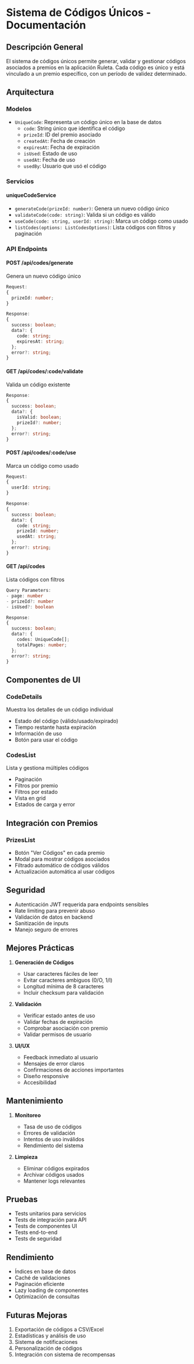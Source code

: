 # Sistema de Códigos Únicos - Documentación

## Descripción General
El sistema de códigos únicos permite generar, validar y gestionar códigos asociados a premios en la aplicación Ruleta. Cada código es único y está vinculado a un premio específico, con un período de validez determinado.

## Arquitectura

### Modelos
- `UniqueCode`: Representa un código único en la base de datos
  - `code`: String único que identifica el código
  - `prizeId`: ID del premio asociado
  - `createdAt`: Fecha de creación
  - `expiresAt`: Fecha de expiración
  - `isUsed`: Estado de uso
  - `usedAt`: Fecha de uso
  - `usedBy`: Usuario que usó el código

### Servicios

#### uniqueCodeService
- `generateCode(prizeId: number)`: Genera un nuevo código único
- `validateCode(code: string)`: Valida si un código es válido
- `useCode(code: string, userId: string)`: Marca un código como usado
- `listCodes(options: ListCodesOptions)`: Lista códigos con filtros y paginación

### API Endpoints

#### POST /api/codes/generate
Genera un nuevo código único
```typescript
Request:
{
  prizeId: number;
}

Response:
{
  success: boolean;
  data?: {
    code: string;
    expiresAt: string;
  };
  error?: string;
}
```

#### GET /api/codes/:code/validate
Valida un código existente
```typescript
Response:
{
  success: boolean;
  data?: {
    isValid: boolean;
    prizeId?: number;
  };
  error?: string;
}
```

#### POST /api/codes/:code/use
Marca un código como usado
```typescript
Request:
{
  userId: string;
}

Response:
{
  success: boolean;
  data?: {
    code: string;
    prizeId: number;
    usedAt: string;
  };
  error?: string;
}
```

#### GET /api/codes
Lista códigos con filtros
```typescript
Query Parameters:
- page: number
- prizeId?: number
- isUsed?: boolean

Response:
{
  success: boolean;
  data?: {
    codes: UniqueCode[];
    totalPages: number;
  };
  error?: string;
}
```

## Componentes de UI

### CodeDetails
Muestra los detalles de un código individual
- Estado del código (válido/usado/expirado)
- Tiempo restante hasta expiración
- Información de uso
- Botón para usar el código

### CodesList
Lista y gestiona múltiples códigos
- Paginación
- Filtros por premio
- Filtros por estado
- Vista en grid
- Estados de carga y error

## Integración con Premios

### PrizesList
- Botón "Ver Códigos" en cada premio
- Modal para mostrar códigos asociados
- Filtrado automático de códigos válidos
- Actualización automática al usar códigos

## Seguridad
- Autenticación JWT requerida para endpoints sensibles
- Rate limiting para prevenir abuso
- Validación de datos en backend
- Sanitización de inputs
- Manejo seguro de errores

## Mejores Prácticas
1. **Generación de Códigos**
   - Usar caracteres fáciles de leer
   - Evitar caracteres ambiguos (0/O, 1/l)
   - Longitud mínima de 8 caracteres
   - Incluir checksum para validación

2. **Validación**
   - Verificar estado antes de uso
   - Validar fechas de expiración
   - Comprobar asociación con premio
   - Validar permisos de usuario

3. **UI/UX**
   - Feedback inmediato al usuario
   - Mensajes de error claros
   - Confirmaciones de acciones importantes
   - Diseño responsive
   - Accesibilidad

## Mantenimiento
1. **Monitoreo**
   - Tasa de uso de códigos
   - Errores de validación
   - Intentos de uso inválidos
   - Rendimiento del sistema

2. **Limpieza**
   - Eliminar códigos expirados
   - Archivar códigos usados
   - Mantener logs relevantes

## Pruebas
- Tests unitarios para servicios
- Tests de integración para API
- Tests de componentes UI
- Tests end-to-end
- Tests de seguridad

## Rendimiento
- Índices en base de datos
- Caché de validaciones
- Paginación eficiente
- Lazy loading de componentes
- Optimización de consultas

## Futuras Mejoras
1. Exportación de códigos a CSV/Excel
2. Estadísticas y análisis de uso
3. Sistema de notificaciones
4. Personalización de códigos
5. Integración con sistema de recompensas
